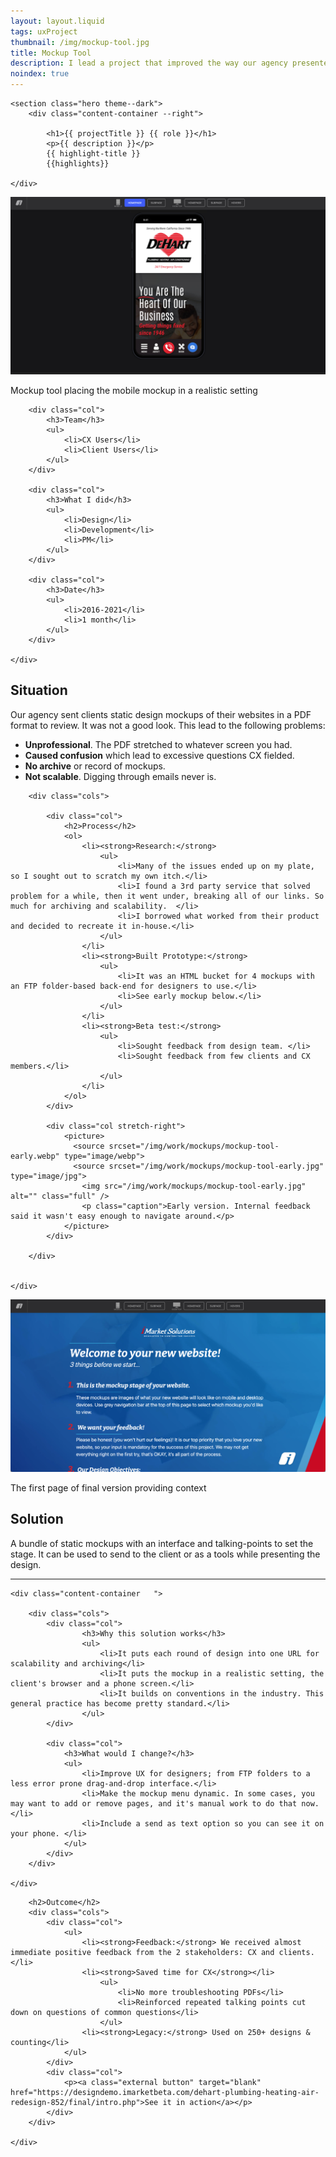 ```yaml
---
layout: layout.liquid
tags: uxProject
thumbnail: /img/mockup-tool.jpg
title: Mockup Tool
description: I lead a project that improved the way our agency presented high-fidelity mockups to clients, before an Invision option was available.
noindex: true
---
```


	<section class="hero theme--dark">
		<div class="content-container --right">

			<h1>{{ projectTitle }} {{ role }}</h1>
			<p>{{ description }}</p>
			{{ highlight-title }}
			{{highlights}}

	</div>

</section>
<div class="theme--dark">
	<picture>
	  <source srcset="/img/work/mockups/mockup-tool.webp" type="image/webp">
	  <source srcset="/img/work/mockups/mockup-tool.jpg" type="image/jpg">
		<img src="/img/work/mockups/mockup-tool.jpg" alt="" class="full" />
		<p class="caption">Mockup tool placing the mobile mockup in a realistic setting	</p>
	</picture>
</div>


<section class="roles theme--dark">
	<div class="cols">

		<div class="col">
			<h3>Team</h3>
			<ul>
				<li>CX Users</li>
				<li>Client Users</li>
			</ul>
		</div>

		<div class="col">
			<h3>What I did</h3>
			<ul>
				<li>Design</li>
				<li>Development</li>
				<li>PM</li>
			</ul>
		</div>

		<div class="col">
			<h3>Date</h3>
			<ul>
				<li>2016-2021</li>
				<li>1 month</li>
			</ul>
		</div>

	</div>
</section>



<section class="theme--light">
		<div class="content-container --left">
			<h2>Situation</h2>
			<p>Our agency sent clients static design mockups of their websites in a PDF format to review. It was not a good look. This lead to the following problems:</p>
			<ul>
				<li><strong>Unprofessional</strong>. The PDF stretched to whatever screen you had.</li>
				<li><strong>Caused confusion</strong> which lead to excessive questions CX fielded.</li>
				<li><strong>No archive</strong> or record of mockups.</li>
				<li><strong>Not scalable</strong>. Digging through emails never is.</li>
			</ul>
		</div>
</section>



<section class="theme--dark">
	<div class="content-container">

		<div class="cols">

			<div class="col">
				<h2>Process</h2>
				<ol>
					<li><strong>Research:</strong> 
						<ul>
							<li>Many of the issues ended up on my plate, so I sought out to scratch my own itch.</li>
							<li>I found a 3rd party service that solved problem for a while, then it went under, breaking all of our links. So much for archiving and scalability.  </li>
							<li>I borrowed what worked from their product and decided to recreate it in-house.</li>
						</ul>
					</li>
					<li><strong>Built Prototype:</strong>
						<ul>
							<li>It was an HTML bucket for 4 mockups with an FTP folder-based back-end for designers to use.</li>
							<li>See early mockup below.</li>
						</ul>
					</li>
					<li><strong>Beta test:</strong>
						<ul>
							<li>Sought feedback from design team. </li>
							<li>Sought feedback from few clients and CX members.</li>
						</ul>
					</li>
				</ol>
			</div>

			<div class="col stretch-right">
				<picture>
				  <source srcset="/img/work/mockups/mockup-tool-early.webp" type="image/webp">
				  <source srcset="/img/work/mockups/mockup-tool-early.jpg" type="image/jpg">
					<img src="/img/work/mockups/mockup-tool-early.jpg" alt="" class="full" />
					<p class="caption">Early version. Internal feedback said it wasn't easy enough to navigate around.</p>
				</picture>
			</div>

		</div>


	</div>
</section>

<picture class="theme--dark">
  <source srcset="/img/work/mockups/mockup-tool-intro.webp" type="image/webp">
  <source srcset="/img/work/mockups/mockup-tool-intro.png" type="image/png">
	<img src="/img/work/mockups/mockup-tool-intro.png" alt="" class="full" />
	<p class="caption">The first page of final version providing context</p>
</picture>

<section class="theme--dark">
		<div class="content-container --right">
			<h2>Solution</h2>
			<p>A bundle of static mockups with an interface and talking-points to set the stage. It can be used to send to the client or as a tools while presenting the design.</p>
<hr>
	</div>

	<div class="content-container 	">

		<div class="cols">
			<div class="col">
					<h3>Why this solution works</h3>
					<ul>
						<li>It puts each round of design into one URL for scalability and archiving</li>
						<li>It puts the mockup in a realistic setting, the client's browser and a phone screen.</li>
						<li>It builds on conventions in the industry. This general practice has become pretty standard.</li>
					</ul>
			</div>

			<div class="col">
				<h3>What would I change?</h3>
				<ul>
					<li>Improve UX for designers; from FTP folders to a less error prone drag-and-drop interface.</li>
					<li>Make the mockup menu dynamic. In some cases, you may want to add or remove pages, and it's manual work to do that now.</li>
					<li>Include a send as text option so you can see it on your phone. </li>
				</ul>
			</div>
		</div>

	</div>
</section>

<section class="theme--light">
	<div class="content-containert">

		<h2>Outcome</h2>
		<div class="cols">
			<div class="col">
				<ul>
					<li><strong>Feedback:</strong> We received almost immediate positive feedback from the 2 stakeholders: CX and clients.</li>
					<li><strong>Saved time for CX</strong></li>
						<ul>
							<li>No more troubleshooting PDFs</li>
							<li>Reinforced repeated talking points cut down on questions of common questions</li>
						</ul>
					<li><strong>Legacy:</strong> Used on 250+ designs & counting</li>
				</ul>
			</div>
			<div class="col">
				<p><a class="external button" target="blank" href="https://designdemo.imarketbeta.com/dehart-plumbing-heating-air-redesign-852/final/intro.php">See it in action</a></p>
			</div>
		</div>

	</div>
</section>